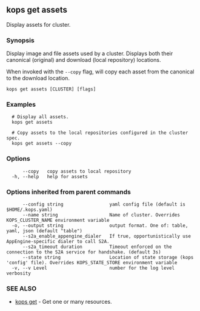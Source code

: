 
<!--- This file is automatically generated by make gen-cli-docs; changes should be made in the go CLI command code (under cmd/kops) -->

## kops get assets

Display assets for cluster.

### Synopsis

Display image and file assets used by a cluster. Displays both their canonical
(original) and download (local repository) locations.

When invoked with the `--copy` flag, will copy each asset from the
canonical to the download location.

```
kops get assets [CLUSTER] [flags]
```

### Examples

```
  # Display all assets.
  kops get assets
  
  # Copy assets to the local repositories configured in the cluster spec.
  kops get assets --copy
```

### Options

```
      --copy   copy assets to local repository
  -h, --help   help for assets
```

### Options inherited from parent commands

```
      --config string                 yaml config file (default is $HOME/.kops.yaml)
      --name string                   Name of cluster. Overrides KOPS_CLUSTER_NAME environment variable
  -o, --output string                 output format. One of: table, yaml, json (default "table")
      --s2a_enable_appengine_dialer   If true, opportunistically use AppEngine-specific dialer to call S2A.
      --s2a_timeout duration          Timeout enforced on the connection to the S2A service for handshake. (default 3s)
      --state string                  Location of state storage (kops 'config' file). Overrides KOPS_STATE_STORE environment variable
  -v, --v Level                       number for the log level verbosity
```

### SEE ALSO

* [kops get](kops_get.md)	 - Get one or many resources.

